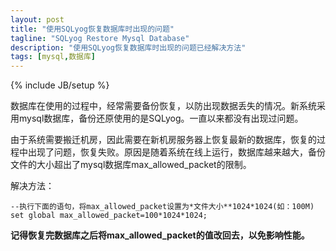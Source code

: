 ```yaml
---
layout: post
title: "使用SQLyog恢复数据库时出现的问题"
tagline: "SQLyog Restore Mysql Database"
description: "使用SQLyog恢复数据库时出现的问题已经解决方法"
tags: [mysql,数据库]
---
```

{% include JB/setup %}

数据库在使用的过程中，经常需要备份恢复，以防出现数据丢失的情况。新系统采用mysql数据库，备份还原使用的是SQLyog。一直以来都没有出现过问题。

由于系统需要搬迁机房，因此需要在新机房服务器上恢复最新的数据库，恢复的过程中出现了问题，恢复失败。原因是随着系统在线上运行，数据库越来越大，备份文件的大小超出了mysql数据库max_allowed_packet的限制。

解决方法：
	
	--执行下面的语句，将max_allowed_packet设置为*文件大小**1024*1024(如：100M)
	set global max_allowed_packet=100*1024*1024;
	
**记得恢复完数据库之后将max_allowed_packet的值改回去，以免影响性能。**